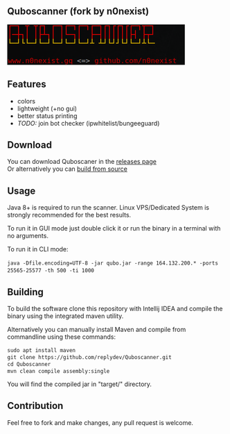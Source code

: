 ## Quboscanner (fork by n0nexist)
![alt-text](https://github.com/n0nexist/Quboscanner/blob/main/screenshot.png?raw=true)<br>

## Features
<ul>
<li>colors</li>
<li>lightweight (+no gui)</li>
<li>better status printing</li>
<li><i>TODO:</i> join bot checker (ipwhitelist/bungeeguard)</li>
</ul>

## Download

You can download Quboscaner in the [releases page](https://github.com/replydev/Quboscanner/releases/) \
Or alternatively you can [build from source](#building)

## Usage

Java 8+ is required to run the scanner.
Linux VPS/Dedicated System is strongly recommended for the best results.

To run it in GUI mode just double click it or run the binary in a terminal with no arguments.

To run it in CLI mode:

`java -Dfile.encoding=UTF-8 -jar qubo.jar -range 164.132.200.* -ports 25565-25577 -th 500 -ti 1000`

## Building
To build the software clone this repository with Intellij IDEA
and compile the binary using the integrated maven utility.

Alternatively you can manually install Maven and compile from commandline using these commands:
```
sudo apt install maven
git clone https://github.com/replydev/Quboscanner.git
cd Quboscanner
mvn clean compile assembly:single
```
You will find the compiled jar in "target/" directory.

## Contribution
Feel free to fork and make changes, any pull request is welcome.
